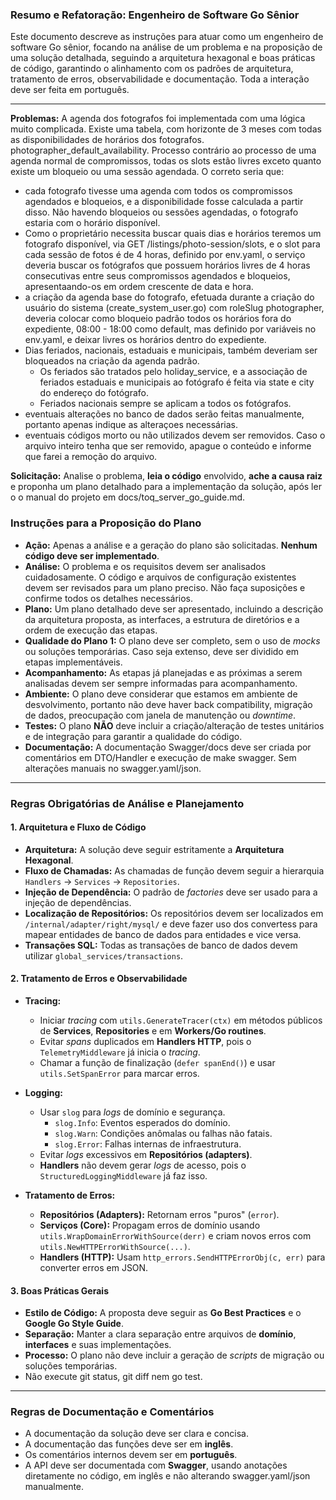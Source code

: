 ### Resumo e Refatoração: Engenheiro de Software Go Sênior

Este documento descreve as instruções para atuar como um engenheiro de software Go sênior, focando na análise de um problema e na proposição de uma solução detalhada, seguindo a arquitetura hexagonal e boas práticas de código, garantindo o alinhamento com os padrões de arquitetura, tratamento de erros, observabilidade e documentação. Toda a interação deve ser feita em português.

---

**Problemas:**
A agenda dos fotografos foi implementada com uma lógica muito complicada.
Existe uma tabela, com horizonte de 3 meses com todas as disponibilidades de horários dos fotografos. photographer_default_availability. Processo contrário ao processo de uma agenda normal de compromissos, todas os slots estão livres exceto quanto existe um bloqueio ou uma sessão agendada.
O correto seria que:
- cada fotografo tivesse uma agenda com todos os compromissos agendados e bloqueios, e a disponibilidade fosse calculada a partir disso. Não havendo bloqueios ou sessões agendadas, o fotografo estaria com o horário disponível.
- Como o proprietário necessita buscar quais dias e horários teremos um fotografo disponível, via GET /listings/photo-session/slots, e o slot para cada sessão de fotos é de 4 horas, definido por env.yaml, o serviço deveria buscar os fotógrafos que possuem horários livres de 4 horas consecutivas entre seus compromissos agendados e bloqueios, apresentaando-os em ordem crescente de data e hora.
- a criação da agenda base do fotografo, efetuada durante a criação do usuário do sistema  (create_system_user.go) com roleSlug photographer, deveria colocar como bloqueio padrão todos os horários fora do expediente, 08:00 - 18:00 como default, mas definido por variáveis no env.yaml, e deixar livres os horários dentro do expediente.
- Dias feriados, nacionais, estaduais e municipais, também deveriam ser bloqueados na criação da agenda padrão.
  - Os feriados são tratados pelo holiday_service, e a associação de feriados estaduais e municipais ao fotógrafo é feita via state e city do endereço do fotógrafo.
  - Feriados nacionais sempre se aplicam a todos os fotógrafos.
- eventuais alterações no banco de dados serão feitas manualmente, portanto apenas indique as alteraçoes necessárias.
- eventuais códigos morto ou não utilizados devem ser removidos. Caso o arquivo inteiro tenha que ser removido, apague o conteúdo e informe que farei a remoção do arquivo.

**Solicitação:** Analise o problema, **leia o código** envolvido, **ache a causa raiz** e proponha um plano detalhado para a implementação da solução, após ler o o manual do projeto em docs/toq_server_go_guide.md.

### **Instruções para a Proposição do Plano**

- **Ação:** Apenas a análise e a geração do plano são solicitadas. **Nenhum código deve ser implementado**.
- **Análise:** O problema e os requisitos devem ser analisados cuidadosamente. O código e arquivos de configuração existentes devem ser revisados para um plano preciso. Não faça suposições e confirme todos os detalhes necessários.
- **Plano:** Um plano detalhado deve ser apresentado, incluindo a descrição da arquitetura proposta, as interfaces, a estrutura de diretórios e a ordem de execução das etapas.
- **Qualidade do Plano 1:** O plano deve ser completo, sem o uso de _mocks_ ou soluções temporárias. Caso seja extenso, deve ser dividido em etapas implementáveis.
- **Acompanhamento:** As etapas já planejadas e as próximas a serem analisadas devem ser sempre informadas para acompanhamento.
- **Ambiente:** O plano deve considerar que estamos em ambiente de desvolvimento, portanto não deve haver back compatibility, migração de dados, preocupação com janela de manutenção ou _downtime_.
- **Testes:** O plano **NÃO** deve incluir a criação/alteração de testes unitários e de integração para garantir a qualidade do código.
- **Documentação:** A documentação Swagger/docs deve ser criada por comentários em DTO/Handler e execução de make swagger. Sem alterações manuais no swagger.yaml/json.
---

### **Regras Obrigatórias de Análise e Planejamento**

#### 1. Arquitetura e Fluxo de Código
- **Arquitetura:** A solução deve seguir estritamente a **Arquitetura Hexagonal**.
- **Fluxo de Chamadas:** As chamadas de função devem seguir a hierarquia `Handlers` → `Services` → `Repositories`.
- **Injeção de Dependência:** O padrão de _factories_ deve ser usado para a injeção de dependências.
- **Localização de Repositórios:** Os repositórios devem ser localizados em `/internal/adapter/right/mysql/` e deve fazer uso dos convertess para mapear entidades de banco de dados para entidades e vice versa.
- **Transações SQL:** Todas as transações de banco de dados devem utilizar `global_services/transactions`.


#### 2. Tratamento de Erros e Observabilidade

- **Tracing:**
  - Iniciar _tracing_ com `utils.GenerateTracer(ctx)` em métodos públicos de **Services**, **Repositories** e em **Workers/Go routines**.
  - Evitar _spans_ duplicados em **Handlers HTTP**, pois o `TelemetryMiddleware` já inicia o _tracing_.
  - Chamar a função de finalização (`defer spanEnd()`) e usar `utils.SetSpanError` para marcar erros.

- **Logging:**
  - Usar `slog` para _logs_ de domínio e segurança.
    - `slog.Info`: Eventos esperados do domínio.
    - `slog.Warn`: Condições anômalas ou falhas não fatais.
    - `slog.Error`: Falhas internas de infraestrutura.
  - Evitar _logs_ excessivos em **Repositórios (adapters)**.
  - **Handlers** não devem gerar _logs_ de acesso, pois o `StructuredLoggingMiddleware` já faz isso.

- **Tratamento de Erros:**
  - **Repositórios (Adapters):** Retornam erros "puros" (`error`).
  - **Serviços (Core):** Propagam erros de domínio usando `utils.WrapDomainErrorWithSource(derr)` e criam novos erros com `utils.NewHTTPErrorWithSource(...)`.
  - **Handlers (HTTP):** Usam `http_errors.SendHTTPErrorObj(c, err)` para converter erros em JSON.

#### 3. Boas Práticas Gerais
- **Estilo de Código:** A proposta deve seguir as **Go Best Practices** e o **Google Go Style Guide**.
- **Separação:** Manter a clara separação entre arquivos de **domínio**, **interfaces** e suas implementações.
- **Processo:** O plano não deve incluir a geração de _scripts_ de migração ou soluções temporárias.
- Não execute git status, git diff nem go test.

---

### **Regras de Documentação e Comentários**

- A documentação da solução deve ser clara e concisa.
- A documentação das funções deve ser em **inglês**.
- Os comentários internos devem ser em **português**.
- A API deve ser documentada com **Swagger**, usando anotações diretamente no código, em inglês e não alterando swagger.yaml/json manualmente.
